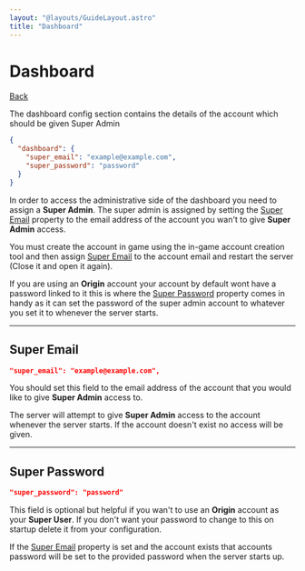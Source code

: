 ```yaml
---
layout: "@layouts/GuideLayout.astro"
title: "Dashboard"
---
```


# Dashboard

[Back](/guide/config)

The dashboard config section contains the details of the account which should be given Super Admin

```json
{
  "dashboard": {
    "super_email": "example@example.com",
    "super_password": "password"
  }
}
```

In order to access the administrative side of the dashboard you need to assign a **Super Admin**. The super admin is assigned by setting the [Super Email](#super-email) property to the email address of the account you wan't to give **Super Admin** access.

You must create the account in game using the in-game account creation tool and then assign [Super Email](#super-email) to the account email and restart the server (Close it and open it again).

If you are using an **Origin** account your account by default wont have a password linked to it this is where the [Super Password](#super-password) property comes in handy as it can set the password of the super admin account to whatever you set it to whenever the server starts.

---

## Super Email

```json
"super_email": "example@example.com",
```

You should set this field to the email address of the account that you would like to give **Super Admin** access to.

The server will attempt to give **Super Admin** access to the account whenever the server starts. If the account doesn't exist no access will be given.

---

## Super Password

```json
"super_password": "password"
```

This field is optional but helpful if you wan't to use an **Origin** account as your **Super User**. If you don't want your password to change
to this on startup delete it from your configuration.

If the [Super Email](#super-email) property is set and the account exists that accounts password will be set to the provided password when the server starts up.
